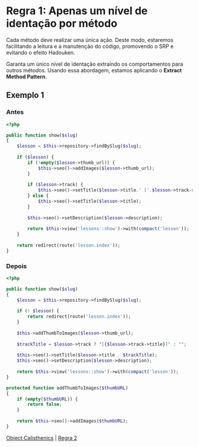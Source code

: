 # Regra 1: Apenas um nível de identação por método

Cada método deve realizar uma única ação. Deste modo, estaremos facilitando a leitura e a manutenção do código, promovendo o SRP e evitando o efeito Hadouken.

Garanta um único nível de identação extraindo os comportamentos para outros métodos. Usando essa abordagem, estamos aplicando o **Extract Method Pattern**.

## Exemplo 1

### Antes

```php
<?php

public function show($slug)
{
    $lesson = $this->repository->findBySlug($slug);
    
    if ($lesson) {
        if (!empty($lesson->thumb_url)) {
            $this->seo()->addImages($lesson->thumb_url);
        }
        
        if ($lesson->track) {
            $this->seo()->setTitle($lesson->title.' ['.$lesson->track->title.']');
        } else {
            $this->seo()->setTitle($lesson->title);
        }
        
        $this->seo()->setDescription($lesson->description);
        
        return $this->view('lessons::show')->with(compact('lesson'));
    }
    
    return redirect(route('lesson.index'));
}
```

### Depois

```php
<?php

public function show($slug)
{
    $lesson = $this->repository->findBySlug($slug);
    
    if (! $lesson) {
        return redirect(route('lesson.index'));      
    }
    
    $this->addThumbToImages($lesson->thumb_url);
    
    $trackTitle = $lesson->track ? "[{$lesson->track->title}]" : "";
    
    $this->seo()->setTitle($lesson->title . $trackTitle);
    $this->seo()->setDescription($lesson->description);
    
    return $this->view('lessons::show')->with(compact('lesson'));    
}

protected function addThumbToImages($thumbURL)
{
    if (empty($thumbURL)) {
        return false;
    }
    
    return $this->seo()->addImages($thumbURL);
}
```

[Object Calisthenics](/manifest/slide-05.md#object-calisthenics) | [Regra 2](/manifest/roles/role-02.md)